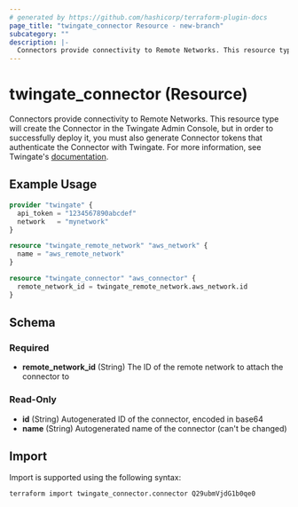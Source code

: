 ```yaml
---
# generated by https://github.com/hashicorp/terraform-plugin-docs
page_title: "twingate_connector Resource - new-branch"
subcategory: ""
description: |-
  Connectors provide connectivity to Remote Networks. This resource type will create the Connector in the Twingate Admin Console, but in order to successfully deploy it, you must also generate Connector tokens that authenticate the Connector with Twingate. For more information, see Twingate's documentation https://docs.twingate.com/docs/understanding-access-nodes.
---
```


# twingate_connector (Resource)

Connectors provide connectivity to Remote Networks. This resource type will create the Connector in the Twingate Admin Console, but in order to successfully deploy it, you must also generate Connector tokens that authenticate the Connector with Twingate. For more information, see Twingate's [documentation](https://docs.twingate.com/docs/understanding-access-nodes).

## Example Usage

```terraform
provider "twingate" {
  api_token = "1234567890abcdef"
  network   = "mynetwork"
}

resource "twingate_remote_network" "aws_network" {
  name = "aws_remote_network"
}

resource "twingate_connector" "aws_connector" {
  remote_network_id = twingate_remote_network.aws_network.id
}
```

<!-- schema generated by tfplugindocs -->
## Schema

### Required

- **remote_network_id** (String) The ID of the remote network to attach the connector to

### Read-Only

- **id** (String) Autogenerated ID of the connector, encoded in base64
- **name** (String) Autogenerated name of the connector (can't be changed)

## Import

Import is supported using the following syntax:

```shell
terraform import twingate_connector.connector Q29ubmVjdG1b0qe0
```
